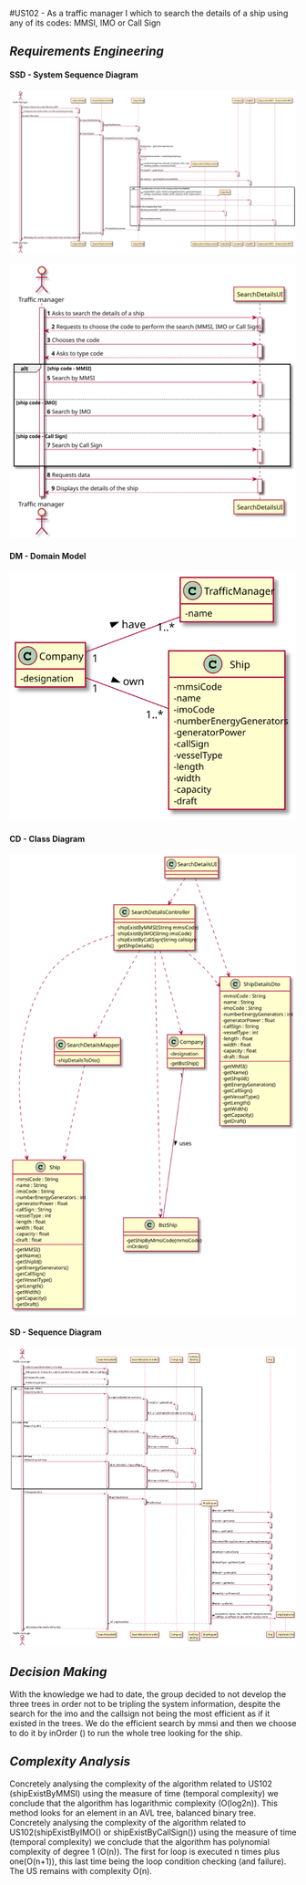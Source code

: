 #US102 - As a traffic manager I which to search the details of a ship using any of its codes: MMSI, IMO or Call Sign

## *Requirements Engineering*
#### SSD - System Sequence Diagram
![AA](docs/US101/US101_SD.svg)


![SSD_US102](US102_SSD.svg)
#### DM - Domain Model
![DM_US102](US102_DM.svg)
#### CD - Class Diagram
![CD_US102](US102_CD.svg)
#### SD - Sequence Diagram
![SD_US102](US102_SD.svg)

## *Decision Making*
With the knowledge we had to date, the group decided to not develop the three trees in order not to be tripling the system information, despite the search for the imo and the callsign not being the most efficient as if it existed in the trees. We do the efficient search by mmsi and then we choose to do it by inOrder () to run the whole tree looking for the ship.

## *Complexity Analysis*
Concretely analysing the complexity of the algorithm related to US102
(shipExistByMMSI) using the measure of time (temporal complexity) we conclude that
the algorithm has logarithmic complexity (O(log2n)).
This method looks for an element in an AVL tree, balanced binary tree.
Concretely analysing the complexity of the algorithm related to US102(shipExistByIMO()
or shipExistByCallSign()) using the measure of time (temporal complexity) we conclude
that the algorithm has polynomial complexity of degree 1 (O(n)).
The first for loop is executed n times plus one(O(n+1)), this last time being the loop
condition checking (and failure).
The US remains with complexity O(n).